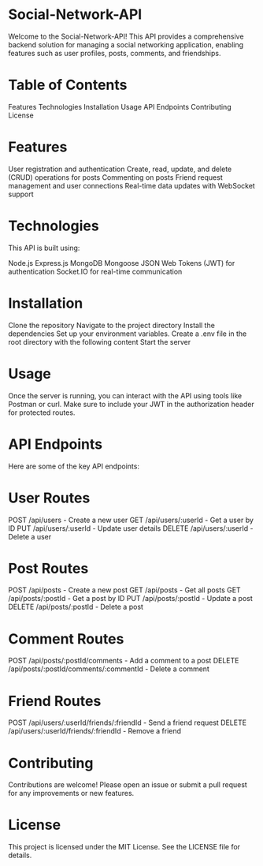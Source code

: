 # Social-Network-API
Welcome to the Social-Network-API! This API provides a comprehensive backend solution for managing a social networking application, enabling features such as user profiles, posts, comments, and friendships.

# Table of Contents
Features
Technologies
Installation
Usage
API Endpoints
Contributing
License

# Features
User registration and authentication
Create, read, update, and delete (CRUD) operations for posts
Commenting on posts
Friend request management and user connections
Real-time data updates with WebSocket support

# Technologies
This API is built using:

Node.js
Express.js
MongoDB
Mongoose
JSON Web Tokens (JWT) for authentication
Socket.IO for real-time communication

# Installation
Clone the repository
Navigate to the project directory
Install the dependencies
Set up your environment variables. Create a .env file in the root directory with the following content
Start the server

# Usage
Once the server is running, you can interact with the API using tools like Postman or curl. Make sure to include your JWT in the authorization header for protected routes.

# API Endpoints
Here are some of the key API endpoints:

# User Routes
POST /api/users - Create a new user
GET /api/users/:userId - Get a user by ID
PUT /api/users/:userId - Update user details
DELETE /api/users/:userId - Delete a user

# Post Routes
POST /api/posts - Create a new post
GET /api/posts - Get all posts
GET /api/posts/:postId - Get a post by ID
PUT /api/posts/:postId - Update a post
DELETE /api/posts/:postId - Delete a post

# Comment Routes
POST /api/posts/:postId/comments - Add a comment to a post
DELETE /api/posts/:postId/comments/:commentId - Delete a comment

# Friend Routes
POST /api/users/:userId/friends/:friendId - Send a friend request
DELETE /api/users/:userId/friends/:friendId - Remove a friend

# Contributing
Contributions are welcome! Please open an issue or submit a pull request for any improvements or new features.

# License
This project is licensed under the MIT License. See the LICENSE file for details.

